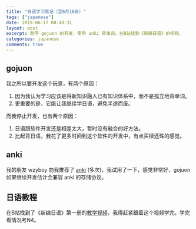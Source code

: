 ```yaml
---
title: "日语学习笔记（至6月16日）"
tags: ["japanese"]
date: 2019-06-17 00:48:31
layout: post
excerpt: 暂停 gojuon 的开发，使用 anki 背单词，在B站找到《新编日语》的视频。
categories: japanese
comments: true
---
```


## gojuon ##

我之所以要开发这个玩意，有两个原因：

1. 因为我认为学习应该是将新知识融入已有知识体系中，而不是孤立地背单词。
2. 更重要的是，它能让我继续学日语，避免半途而废。

而我停止开发，也有两个原因：

1. 日语跟软件开发还是相差太大，暂时没有融合的好方法。
2. 比起背日语，我花了更多时间到这个软件的开发中，有点买椟还珠的感觉。

## anki  ##

我的朋友 wzyboy 向我推荐了 [anki](https://wzyboy.im/post/1223.html) (多次)，我试用了一下，感觉非常好，gojuon 如果继续开发估计会兼容 anki 的存储协议。

## 日语教程 ##

在B站找到了《新编日语》第一册的[教学视频](https://www.bilibili.com/video/av38159449)，我得赶紧跟着这个视频学完。学完看情况考N4。
